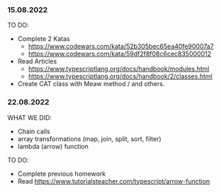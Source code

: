 ### 15.08.2022
TO DO:
* Complete 2 Katas 
    * https://www.codewars.com/kata/52b305bec65ea40fe90007a7
    * https://www.codewars.com/kata/59df2f8f08c6cec835000012
* Read Articles 
    * https://www.typescriptlang.org/docs/handbook/modules.html
    * https://www.typescriptlang.org/docs/handbook/2/classes.html
* Create CAT class with Meaw method / and others.
### 22.08.2022
WHAT WE DID:
* Chain calls
* array transformations (map, join, split, sort, filter)
* lambda (arrow) function


TO DO:
* Complete previous homework
* Read https://www.tutorialsteacher.com/typescript/arrow-function